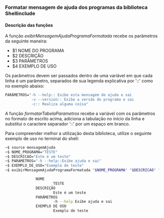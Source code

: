 ### Formatar mensagem de ajuda dos programas da biblioteca Shellinclude

#### Descrição das funções 

A função _exibirMensagemAjudaProgramaFormatada_ recebe os parâmetros da seguinte maneira:

- $1 NOME DO PROGRAMA
- $2 DESCRIÇÃO
- $3 PARÂMETROS
- $4 EXEMPLO DE USO

Os parâmetros devem ser passados dentro de uma variável em que cada linha é um parâmetro,
separados de sua legenda explicativa por '::' como no exemplo abaixo:

```sh
PARÂMETROS="-h --help:: Exibe esta mensagem de ajuda e sai
            -v --version:: Exibe a versão do programa e sai
            -c:: Realiza alguma coisa"
```

A função _formatarTabelaParametros_ recebe a variável com os parâmetros no formato de escrito acima, adiciona a tabulação no início da linha e substitui o caractere separador '::' por um espaço em branco.

Para compreender melhor a utilização desta biblioteca, utilize o seguinte exemplo de uso no terminal do shell:

```sh
~$ source mensagemAjuda
~$ NOME_PROGRAMA="TESTE"
~$ DESCRICAO="Este é um teste"
~$ PARAMETROS="-h --help::Exibe ajuda e sai"
~$ EXEMPLO_DE_USO="Exemplo de teste"
~$ exibirMensagemAjudaProgramaFormatada "$NOME_PROGRAMA" "$DESCRICAO" "$PARAMETROS" "$EXEMPLO_DE_USO"

              NOME
                      TESTE
              DESCRIÇÃO
                      Este é um teste
              PARÂMETROS
                      -h --help Exibe ajuda e sai
              EXEMPLO DE USO
                      Exemplo de teste
```